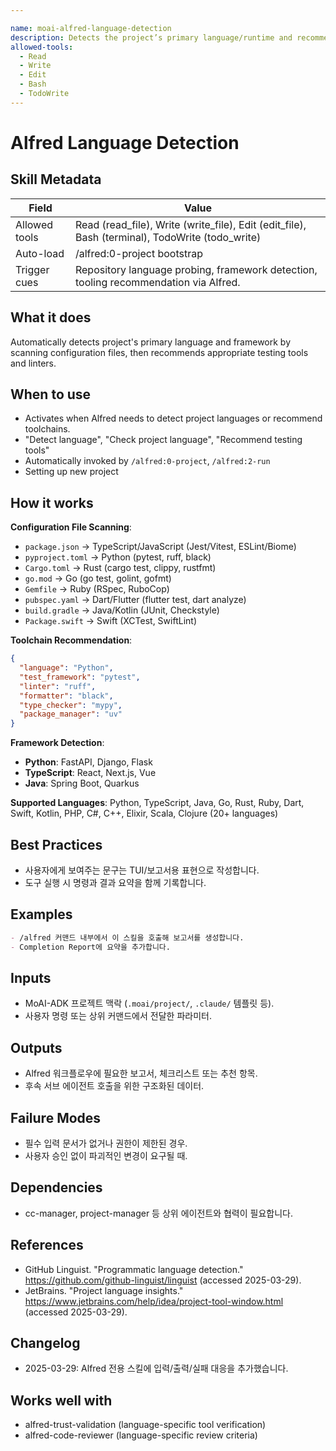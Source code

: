 ```yaml
---

name: moai-alfred-language-detection
description: Detects the project’s primary language/runtime and recommends default testing tooling when initializing or planning workflows. Use when sizing up the project language and default tooling.
allowed-tools:
  - Read
  - Write
  - Edit
  - Bash
  - TodoWrite
---
```


# Alfred Language Detection

## Skill Metadata
| Field | Value |
| ----- | ----- |
| Allowed tools | Read (read_file), Write (write_file), Edit (edit_file), Bash (terminal), TodoWrite (todo_write) |
| Auto-load | /alfred:0-project bootstrap |
| Trigger cues | Repository language probing, framework detection, tooling recommendation via Alfred. |

## What it does

Automatically detects project's primary language and framework by scanning configuration files, then recommends appropriate testing tools and linters.

## When to use

- Activates when Alfred needs to detect project languages or recommend toolchains.
- "Detect language", "Check project language", "Recommend testing tools"
- Automatically invoked by `/alfred:0-project`, `/alfred:2-run`
- Setting up new project

## How it works

**Configuration File Scanning**:
- `package.json` → TypeScript/JavaScript (Jest/Vitest, ESLint/Biome)
- `pyproject.toml` → Python (pytest, ruff, black)
- `Cargo.toml` → Rust (cargo test, clippy, rustfmt)
- `go.mod` → Go (go test, golint, gofmt)
- `Gemfile` → Ruby (RSpec, RuboCop)
- `pubspec.yaml` → Dart/Flutter (flutter test, dart analyze)
- `build.gradle` → Java/Kotlin (JUnit, Checkstyle)
- `Package.swift` → Swift (XCTest, SwiftLint)

**Toolchain Recommendation**:
```json
{
  "language": "Python",
  "test_framework": "pytest",
  "linter": "ruff",
  "formatter": "black",
  "type_checker": "mypy",
  "package_manager": "uv"
}
```

**Framework Detection**:
- **Python**: FastAPI, Django, Flask
- **TypeScript**: React, Next.js, Vue
- **Java**: Spring Boot, Quarkus

**Supported Languages**: Python, TypeScript, Java, Go, Rust, Ruby, Dart, Swift, Kotlin, PHP, C#, C++, Elixir, Scala, Clojure (20+ languages)

## Best Practices
- 사용자에게 보여주는 문구는 TUI/보고서용 표현으로 작성합니다.
- 도구 실행 시 명령과 결과 요약을 함께 기록합니다.

## Examples
```markdown
- /alfred 커맨드 내부에서 이 스킬을 호출해 보고서를 생성합니다.
- Completion Report에 요약을 추가합니다.
```

## Inputs
- MoAI-ADK 프로젝트 맥락 (`.moai/project/`, `.claude/` 템플릿 등).
- 사용자 명령 또는 상위 커맨드에서 전달한 파라미터.

## Outputs
- Alfred 워크플로우에 필요한 보고서, 체크리스트 또는 추천 항목.
- 후속 서브 에이전트 호출을 위한 구조화된 데이터.

## Failure Modes
- 필수 입력 문서가 없거나 권한이 제한된 경우.
- 사용자 승인 없이 파괴적인 변경이 요구될 때.

## Dependencies
- cc-manager, project-manager 등 상위 에이전트와 협력이 필요합니다.

## References
- GitHub Linguist. "Programmatic language detection." https://github.com/github-linguist/linguist (accessed 2025-03-29).
- JetBrains. "Project language insights." https://www.jetbrains.com/help/idea/project-tool-window.html (accessed 2025-03-29).

## Changelog
- 2025-03-29: Alfred 전용 스킬에 입력/출력/실패 대응을 추가했습니다.

## Works well with

- alfred-trust-validation (language-specific tool verification)
- alfred-code-reviewer (language-specific review criteria)
